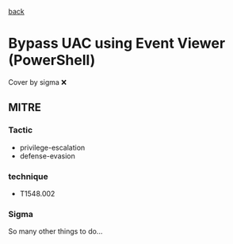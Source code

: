 [back](../index.md)
# Bypass UAC using Event Viewer (PowerShell)
Cover by sigma :x: 

## MITRE
### Tactic
  - privilege-escalation
  - defense-evasion

### technique
  - T1548.002

### Sigma

 So many other things to do...